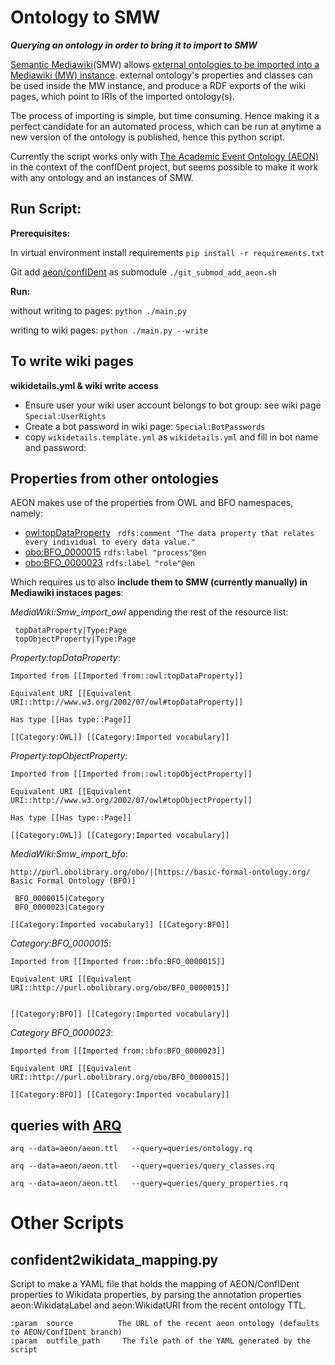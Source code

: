 # Ontology to SMW
_**Querying an ontology in order to bring it to import to SMW**_

[Semantic Mediawiki](https://www.semantic-mediawiki.org)(SMW) allows 
[external ontologies to be imported into a Mediawiki (MW) instance](https://www.semantic-mediawiki.org/wiki/Help:Import_vocabulary). 
external ontology's properties and classes can be used inside the MW instance, and produce a RDF exports of 
the wiki pages, which point to IRIs of the imported ontology(s).

The process of importing is simple, but time consuming. Hence making it a perfect candidate for an automated process, 
which can be run at anytime a new version of the ontology is published, hence this python script.

Currently the script works only with [The Academic Event Ontology (AEON)](https://github.com/tibonto/aeon) in the context of the confIDent project,
but seems possible to make it work with any ontology and an instances of SMW. 

<!-- HOW IS THE IMPORT DONE -->

## Run Script:
**Prerequisites:** 

In virtual environment install requirements `pip install -r requirements.txt`

Git add [aeon/confIDent](https://github.com/tibonto/aeon/tree/confIDent) as submodule
`./git_submod_add_aeon.sh`

**Run:**

without writing to pages: `python ./main.py ` 

writing to wiki pages: `python ./main.py --write` 


## To write wiki pages
**wikidetails.yml & wiki write access**
* Ensure user your wiki user account belongs to bot group: see wiki page `Special:UserRights`
* Create a bot password in wiki page: `Special:BotPasswords`
* copy `wikidetails.template.yml` as `wikidetails.yml` and fill in bot name and password:<br/>
    
## Properties from other ontologies
AEON makes use of the properties from OWL and BFO namespaces, namely:
* [owl:topDataProperty](http://www.w3.org/2002/07/owl#topDataProperty) ` rdfs:comment "The data property that relates every individual to every data value."`
* [obo:BFO_0000015](http://purl.obolibrary.org/obo/BFO_0000015) `rdfs:label "process"@en`
* [obo:BFO_0000023](http://purl.obolibrary.org/obo/BFO_0000023) `rdfs:label "role"@en`
    
Which requires us to also **include them to SMW (currently manually) in Mediawiki instaces pages**:

*MediaWiki:Smw_import_owl* appending the rest of the resource list:<br/> 
``` 
 topDataProperty|Type:Page
 topObjectProperty|Type:Page
```

*Property:topDataProperty*:
```
Imported from [[Imported from::owl:topDataProperty]]

Equivalent URI [[Equivalent URI::http://www.w3.org/2002/07/owl#topDataProperty]]

Has type [[Has type::Page]]

[[Category:OWL]] [[Category:Imported vocabulary]]
```

*Property:topObjectProperty*:
```
Imported from [[Imported from::owl:topObjectProperty]]

Equivalent URI [[Equivalent URI::http://www.w3.org/2002/07/owl#topObjectProperty]]

Has type [[Has type::Page]]

[[Category:OWL]] [[Category:Imported vocabulary]]
```

*MediaWiki:Smw_import_bfo*:
```
http://purl.obolibrary.org/obo/|[https://basic-formal-ontology.org/ Basic Formal Ontology (BFO)]

 BFO_0000015|Category
 BFO_0000023|Category

[[Category:Imported vocabulary]] [[Category:BFO]]
``` 

*Category:BFO_0000015*:
```
Imported from [[Imported from::bfo:BFO_0000015]]

Equivalent URI [[Equivalent URI::http://purl.obolibrary.org/obo/BFO_0000015]]


[[Category:BFO]] [[Category:Imported vocabulary]]
```

*Category BFO_0000023*:
```
Imported from [[Imported from::bfo:BFO_0000023]]

Equivalent URI [[Equivalent URI::http://purl.obolibrary.org/obo/BFO_0000015]]

[[Category:BFO]] [[Category:Imported vocabulary]]
```




## queries with [ARQ](https://jena.apache.org/documentation/query/)
`arq --data=aeon/aeon.ttl   --query=queries/ontology.rq`

`arq --data=aeon/aeon.ttl   --query=queries/query_classes.rq`

`arq --data=aeon/aeon.ttl   --query=queries/query_properties.rq`


# Other Scripts
## confident2wikidata_mapping.py
Script to make a YAML file that holds the mapping of AEON/ConfIDent properties to Wikidata properties, 
by parsing the annotation properties aeon:WikidataLabel and aeon:WikidatURI from the recent ontology TTL.

    :param  source          The URL of the recent aeon ontology (defaults to AEON/ConfIDent branch)
    :param  outfile_path     The file path of the YAML generated by the script